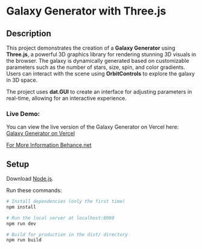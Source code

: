 # Galaxy Generator with Three.js

## Description

This project demonstrates the creation of a **Galaxy Generator** using **Three.js**, a powerful 3D graphics library for rendering stunning 3D visuals in the browser. The galaxy is dynamically generated based on customizable parameters such as the number of stars, size, spin, and color gradients. Users can interact with the scene using **OrbitControls** to explore the galaxy in 3D space.

The project uses **dat.GUI** to create an interface for adjusting parameters in real-time, allowing for an interactive experience.

### Live Demo:
You can view the live version of the Galaxy Generator on Vercel here:  
[Galaxy Generator on Vercel](https://galaxy-three-js-7la4.vercel.app/)

[For More Information Behance.net](https://www.behance.net/gallery/216288721/Galaxy-Visualization-Threejs)
## Setup

Download [Node.js](https://nodejs.org/en/download/).

Run these commands:

```bash
# Install dependencies (only the first time)
npm install

# Run the local server at localhost:8080
npm run dev

# Build for production in the dist/ directory
npm run build
